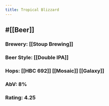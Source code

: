 ```yaml
---
title: Tropical Blizzard
---
```


## #[[Beer]]
### Brewery: [[Stoup Brewing]]

### Beer Style: [[Double IPA]]

### Hops: [[HBC 692]] [[Mosaic]] [[Galaxy]]

### AbV: 8%

### Rating: 4.25
